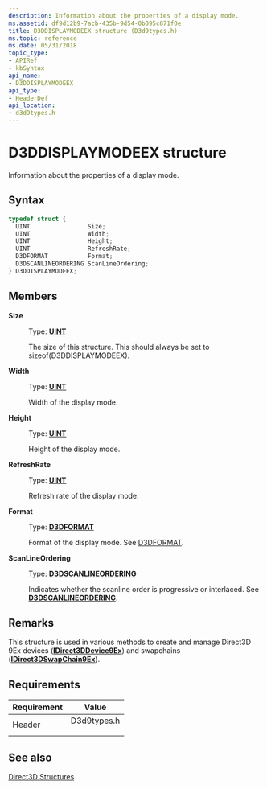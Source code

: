```yaml
---
description: Information about the properties of a display mode.
ms.assetid: df9d12b9-7acb-435b-9d54-0b095c871f0e
title: D3DDISPLAYMODEEX structure (D3d9types.h)
ms.topic: reference
ms.date: 05/31/2018
topic_type: 
- APIRef
- kbSyntax
api_name: 
- D3DDISPLAYMODEEX
api_type: 
- HeaderDef
api_location: 
- d3d9types.h
---
```


# D3DDISPLAYMODEEX structure

Information about the properties of a display mode.

## Syntax


```C++
typedef struct {
  UINT                Size;
  UINT                Width;
  UINT                Height;
  UINT                RefreshRate;
  D3DFORMAT           Format;
  D3DSCANLINEORDERING ScanLineOrdering;
} D3DDISPLAYMODEEX;
```



## Members

<dl> <dt>

**Size**
</dt> <dd>

Type: **[**UINT**](../winprog/windows-data-types.md)**

</dd> <dd>

The size of this structure. This should always be set to sizeof(D3DDISPLAYMODEEX).

</dd> <dt>

**Width**
</dt> <dd>

Type: **[**UINT**](../winprog/windows-data-types.md)**

</dd> <dd>

Width of the display mode.

</dd> <dt>

**Height**
</dt> <dd>

Type: **[**UINT**](../winprog/windows-data-types.md)**

</dd> <dd>

Height of the display mode.

</dd> <dt>

**RefreshRate**
</dt> <dd>

Type: **[**UINT**](../winprog/windows-data-types.md)**

</dd> <dd>

Refresh rate of the display mode.

</dd> <dt>

**Format**
</dt> <dd>

Type: **[D3DFORMAT](d3dformat.md)**

</dd> <dd>

Format of the display mode. See [D3DFORMAT](d3dformat.md).

</dd> <dt>

**ScanLineOrdering**
</dt> <dd>

Type: **[**D3DSCANLINEORDERING**](./d3dscanlineordering.md)**

</dd> <dd>

Indicates whether the scanline order is progressive or interlaced. See [**D3DSCANLINEORDERING**](./d3dscanlineordering.md).

</dd> </dl>

## Remarks

This structure is used in various methods to create and manage Direct3D 9Ex devices ([**IDirect3DDevice9Ex**](/windows/desktop/api/d3d9/nn-d3d9-idirect3ddevice9ex)) and swapchains ([**IDirect3DSwapChain9Ex**](/windows/desktop/api/d3d9/nn-d3d9-idirect3dswapchain9ex)).

## Requirements



| Requirement | Value |
|-------------------|----------------------------------------------------------------------------------------|
| Header<br/> | <dl> <dt>D3d9types.h</dt> </dl> |



## See also

<dl> <dt>

[Direct3D Structures](dx9-graphics-reference-d3d-structures.md)
</dt> </dl>

 

 
